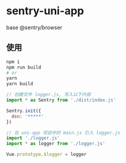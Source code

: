 # sentry-uni-app
base @sentry/browser


## 使用
```bash
npm i 
npm run build
# or
yarn
yarn build
```

```js
// 创建文件 logger.js, 写入以下内容
import * as Sentry from './dist/index.js'

Sentry.init({
  dsn: '*****'
})

// 在 uni-app 项目中的 main.js 引入 logger.js
import './logger.js'
import * as logger from './logger.js'

Vue.prototype.$logger = logger
```